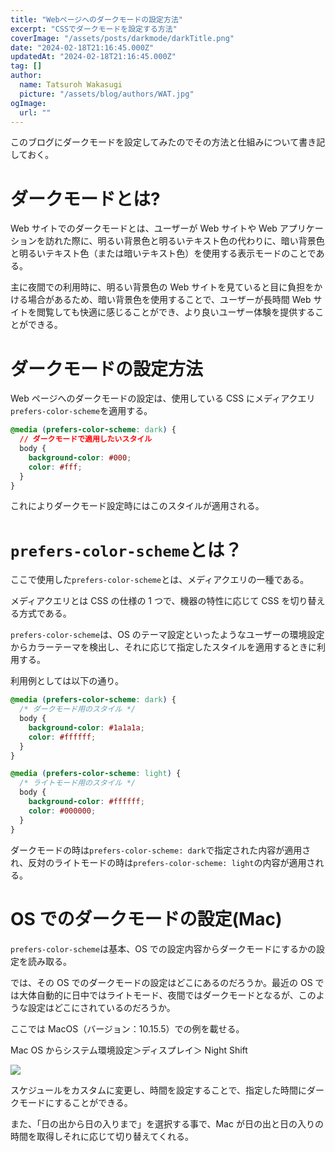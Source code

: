 ```yaml
---
title: "Webページへのダークモードの設定方法"
excerpt: "CSSでダークモードを設定する方法"
coverImage: "/assets/posts/darkmode/darkTitle.png"
date: "2024-02-18T21:16:45.000Z"
updatedAt: "2024-02-18T21:16:45.000Z"
tag: []
author:
  name: Tatsuroh Wakasugi
  picture: "/assets/blog/authors/WAT.jpg"
ogImage:
  url: ""
---
```


このブログにダークモードを設定してみたのでその方法と仕組みについて書き記しておく。

# ダークモードとは?

Web サイトでのダークモードとは、ユーザーが Web サイトや Web アプリケーションを訪れた際に、明るい背景色と明るいテキスト色の代わりに、暗い背景色と明るいテキスト色（または暗いテキスト色）を使用する表示モードのことである。

主に夜間での利用時に、明るい背景色の Web サイトを見ていると目に負担をかける場合があるため、暗い背景色を使用することで、ユーザーが長時間 Web サイトを閲覧しても快適に感じることができ、より良いユーザー体験を提供することができる。

# ダークモードの設定方法

Web ページへのダークモードの設定は、使用している CSS にメディアクエリ`prefers-color-scheme`を適用する。

```css
@media (prefers-color-scheme: dark) {
  // ダークモードで適用したいスタイル
  body {
    background-color: #000;
    color: #fff;
  }
}
```

これによりダークモード設定時にはこのスタイルが適用される。

# `prefers-color-scheme`とは？

ここで使用した`prefers-color-scheme`とは、メディアクエリの一種である。

メディアクエリとは CSS の仕様の 1 つで、機器の特性に応じて CSS を切り替える方式である。

`prefers-color-scheme`は、OS のテーマ設定といったようなユーザーの環境設定からカラーテーマを検出し、それに応じて指定したスタイルを適用するときに利用する。

利用例としては以下の通り。

```css
@media (prefers-color-scheme: dark) {
  /* ダークモード用のスタイル */
  body {
    background-color: #1a1a1a;
    color: #ffffff;
  }
}

@media (prefers-color-scheme: light) {
  /* ライトモード用のスタイル */
  body {
    background-color: #ffffff;
    color: #000000;
  }
}
```

ダークモードの時は`prefers-color-scheme: dark`で指定された内容が適用され、反対のライトモードの時は`prefers-color-scheme: light`の内容が適用される。

# OS でのダークモードの設定(Mac)

`prefers-color-scheme`は基本、OS での設定内容からダークモードにするかの設定を読み取る。

では、その OS でのダークモードの設定はどこにあるのだろうか。最近の OS では大体自動的に日中ではライトモード、夜間ではダークモードとなるが、このような設定はどこにされているのだろうか。

ここでは MacOS（バージョン：10.15.5）での例を載せる。

Mac OS からシステム環境設定＞ディスプレイ＞ Night Shift

![](/assets/posts/darkmode/nightShift.png)

スケジュールをカスタムに変更し、時間を設定することで、指定した時間にダークモードにすることができる。

また、「日の出から日の入りまで」を選択する事で、Mac が日の出と日の入りの時間を取得しそれに応じて切り替えてくれる。
